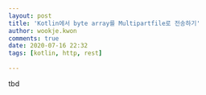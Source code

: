 ```yaml
---  
layout: post  
title: 'Kotlin에서 byte array를 Multipartfile로 전송하기'  
author: wookje.kwon  
comments: true  
date: 2020-07-16 22:32  
tags: [kotlin, http, rest]  
  
---  
```


tbd
